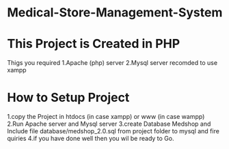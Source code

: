 # Medical-Store-Management-System

# This Project is Created in PHP 
 Thigs you required
 1.Apache (php) server
 2.Mysql server
 recomded to use xampp
 
 # How to Setup Project
 1.copy the Project in htdocs (in case xampp) or www (in case wampp)
 2.Run Apache server and Mysql server
 3.create Database Medshop and Include file database/medshop_2.0.sql from project folder to mysql and fire quiries
 4.if you have done well then you wil be ready to Go.
 
